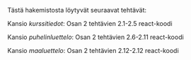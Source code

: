 Tästä hakemistosta löytyvät seuraavat tehtävät:

Kansio _kurssitiedot_:
Osan 2 tehtävien 2.1-2.5 react-koodi

Kansio _puhelinluettelo_:
Osan 2 tehtävien 2.6-2.11 react-koodi

Kansio _maaluettelo_:
Osan 2 tehtävien 2.12-2.12 react-koodi
